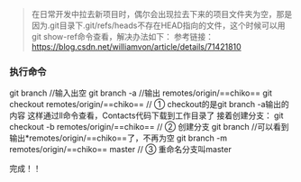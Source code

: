 > 在日常开发中拉去新项目时，偶尔会出现拉去下来的项目文件夹为空，那是因为.git目录下.git/refs/heads不存在HEAD指向的文件，这个时候可以用git show-ref命令查看，解决办法如下：
> 参考链接：https://blog.csdn.net/williamvon/article/details/71421810

### 执行命令
git branch //输入出空
git branch -a //输出 remotes/origin/==chiko==
git checkout remotes/origin/==chiko== // ① checkout的是git branch -a输出的内容
这样通过ll命令查看，Contacts代码下载到工作目录了
接着创建分支：
git checkout -b remotes/origin/==chiko== // ② 创建分支
git branch //可以看到输出*remotes/origin/==chiko==了，不再为空
git branch -m remotes/origin/==chiko== master // ③ 重命名分支叫master

完成！！
